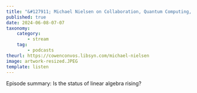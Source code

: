 ```yaml
---
title: "&#127911; Michael Nielsen on Collaboration, Quantum Computing, and Civilization’s Fragility"
published: true
date: 2024-06-08-07-07
taxonomy:
    category:
        - stream
    tag:
        - podcasts
theurl: https://cowenconvos.libsyn.com/michael-nielsen
image: artwork-resized.JPEG
template: listen
---
```


Episode summary: Is the status of linear algebra rising?
